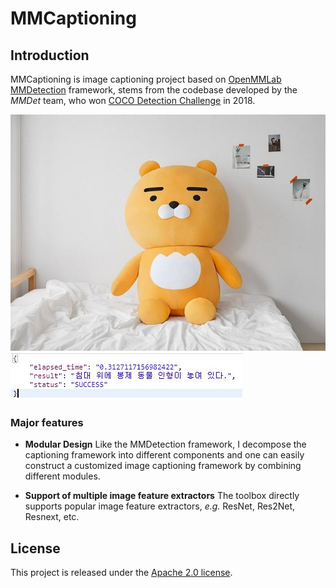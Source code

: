 # MMCaptioning

## Introduction
MMCaptioning is image captioning project based on [OpenMMLab](https://openmmlab.com) [MMDetection](https://github.com/open-mmlab/mmdetection) framework, stems from the codebase developed by the *MMDet* team, who won [COCO Detection Challenge](http://cocodataset.org/#detection-leaderboard) in 2018.

![demo image](resources/demo_sample.jpg)
![demo result](resources/result.jpg)

### Major features
- **Modular Design**
  Like the MMDetection framework, I decompose the captioning framework into different components and one can easily construct a customized image captioning framework by combining different modules.

- **Support of multiple image feature extractors**
  The toolbox directly supports popular image feature extractors, *e.g.* ResNet, Res2Net, Resnext, etc.

## License
This project is released under the [Apache 2.0 license](LICENSE).
